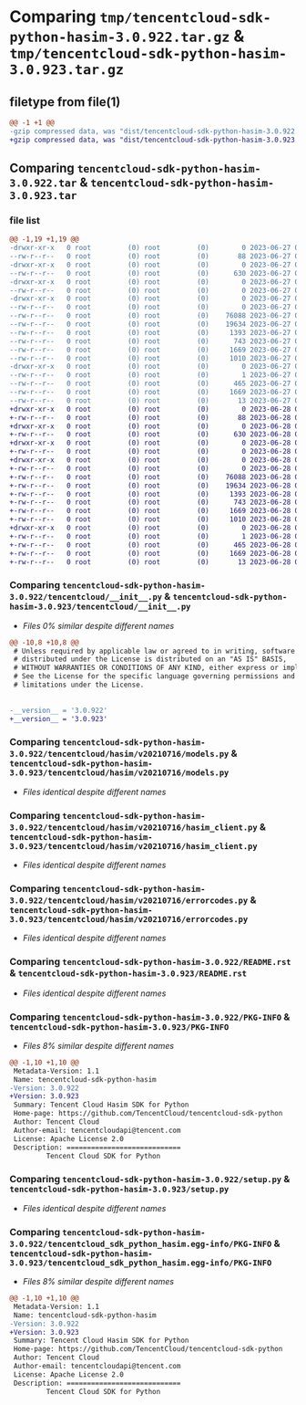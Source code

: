 # Comparing `tmp/tencentcloud-sdk-python-hasim-3.0.922.tar.gz` & `tmp/tencentcloud-sdk-python-hasim-3.0.923.tar.gz`

## filetype from file(1)

```diff
@@ -1 +1 @@
-gzip compressed data, was "dist/tencentcloud-sdk-python-hasim-3.0.922.tar", last modified: Tue Jun 27 00:25:57 2023, max compression
+gzip compressed data, was "dist/tencentcloud-sdk-python-hasim-3.0.923.tar", last modified: Wed Jun 28 00:28:06 2023, max compression
```

## Comparing `tencentcloud-sdk-python-hasim-3.0.922.tar` & `tencentcloud-sdk-python-hasim-3.0.923.tar`

### file list

```diff
@@ -1,19 +1,19 @@
-drwxr-xr-x   0 root         (0) root         (0)        0 2023-06-27 00:25:57.000000 tencentcloud-sdk-python-hasim-3.0.922/
--rw-r--r--   0 root         (0) root         (0)       88 2023-06-27 00:25:57.000000 tencentcloud-sdk-python-hasim-3.0.922/setup.cfg
-drwxr-xr-x   0 root         (0) root         (0)        0 2023-06-27 00:25:57.000000 tencentcloud-sdk-python-hasim-3.0.922/tencentcloud/
--rw-r--r--   0 root         (0) root         (0)      630 2023-06-27 00:25:57.000000 tencentcloud-sdk-python-hasim-3.0.922/tencentcloud/__init__.py
-drwxr-xr-x   0 root         (0) root         (0)        0 2023-06-27 00:25:57.000000 tencentcloud-sdk-python-hasim-3.0.922/tencentcloud/hasim/
--rw-r--r--   0 root         (0) root         (0)        0 2023-06-27 00:25:57.000000 tencentcloud-sdk-python-hasim-3.0.922/tencentcloud/hasim/__init__.py
-drwxr-xr-x   0 root         (0) root         (0)        0 2023-06-27 00:25:57.000000 tencentcloud-sdk-python-hasim-3.0.922/tencentcloud/hasim/v20210716/
--rw-r--r--   0 root         (0) root         (0)        0 2023-06-27 00:25:57.000000 tencentcloud-sdk-python-hasim-3.0.922/tencentcloud/hasim/v20210716/__init__.py
--rw-r--r--   0 root         (0) root         (0)    76088 2023-06-27 00:25:57.000000 tencentcloud-sdk-python-hasim-3.0.922/tencentcloud/hasim/v20210716/models.py
--rw-r--r--   0 root         (0) root         (0)    19634 2023-06-27 00:25:57.000000 tencentcloud-sdk-python-hasim-3.0.922/tencentcloud/hasim/v20210716/hasim_client.py
--rw-r--r--   0 root         (0) root         (0)     1393 2023-06-27 00:25:57.000000 tencentcloud-sdk-python-hasim-3.0.922/tencentcloud/hasim/v20210716/errorcodes.py
--rw-r--r--   0 root         (0) root         (0)      743 2023-06-27 00:25:57.000000 tencentcloud-sdk-python-hasim-3.0.922/README.rst
--rw-r--r--   0 root         (0) root         (0)     1669 2023-06-27 00:25:57.000000 tencentcloud-sdk-python-hasim-3.0.922/PKG-INFO
--rw-r--r--   0 root         (0) root         (0)     1010 2023-06-27 00:25:57.000000 tencentcloud-sdk-python-hasim-3.0.922/setup.py
-drwxr-xr-x   0 root         (0) root         (0)        0 2023-06-27 00:25:57.000000 tencentcloud-sdk-python-hasim-3.0.922/tencentcloud_sdk_python_hasim.egg-info/
--rw-r--r--   0 root         (0) root         (0)        1 2023-06-27 00:25:57.000000 tencentcloud-sdk-python-hasim-3.0.922/tencentcloud_sdk_python_hasim.egg-info/dependency_links.txt
--rw-r--r--   0 root         (0) root         (0)      465 2023-06-27 00:25:57.000000 tencentcloud-sdk-python-hasim-3.0.922/tencentcloud_sdk_python_hasim.egg-info/SOURCES.txt
--rw-r--r--   0 root         (0) root         (0)     1669 2023-06-27 00:25:57.000000 tencentcloud-sdk-python-hasim-3.0.922/tencentcloud_sdk_python_hasim.egg-info/PKG-INFO
--rw-r--r--   0 root         (0) root         (0)       13 2023-06-27 00:25:57.000000 tencentcloud-sdk-python-hasim-3.0.922/tencentcloud_sdk_python_hasim.egg-info/top_level.txt
+drwxr-xr-x   0 root         (0) root         (0)        0 2023-06-28 00:28:06.000000 tencentcloud-sdk-python-hasim-3.0.923/
+-rw-r--r--   0 root         (0) root         (0)       88 2023-06-28 00:28:06.000000 tencentcloud-sdk-python-hasim-3.0.923/setup.cfg
+drwxr-xr-x   0 root         (0) root         (0)        0 2023-06-28 00:28:06.000000 tencentcloud-sdk-python-hasim-3.0.923/tencentcloud/
+-rw-r--r--   0 root         (0) root         (0)      630 2023-06-28 00:28:06.000000 tencentcloud-sdk-python-hasim-3.0.923/tencentcloud/__init__.py
+drwxr-xr-x   0 root         (0) root         (0)        0 2023-06-28 00:28:06.000000 tencentcloud-sdk-python-hasim-3.0.923/tencentcloud/hasim/
+-rw-r--r--   0 root         (0) root         (0)        0 2023-06-28 00:28:06.000000 tencentcloud-sdk-python-hasim-3.0.923/tencentcloud/hasim/__init__.py
+drwxr-xr-x   0 root         (0) root         (0)        0 2023-06-28 00:28:06.000000 tencentcloud-sdk-python-hasim-3.0.923/tencentcloud/hasim/v20210716/
+-rw-r--r--   0 root         (0) root         (0)        0 2023-06-28 00:28:06.000000 tencentcloud-sdk-python-hasim-3.0.923/tencentcloud/hasim/v20210716/__init__.py
+-rw-r--r--   0 root         (0) root         (0)    76088 2023-06-28 00:28:06.000000 tencentcloud-sdk-python-hasim-3.0.923/tencentcloud/hasim/v20210716/models.py
+-rw-r--r--   0 root         (0) root         (0)    19634 2023-06-28 00:28:06.000000 tencentcloud-sdk-python-hasim-3.0.923/tencentcloud/hasim/v20210716/hasim_client.py
+-rw-r--r--   0 root         (0) root         (0)     1393 2023-06-28 00:28:06.000000 tencentcloud-sdk-python-hasim-3.0.923/tencentcloud/hasim/v20210716/errorcodes.py
+-rw-r--r--   0 root         (0) root         (0)      743 2023-06-28 00:28:06.000000 tencentcloud-sdk-python-hasim-3.0.923/README.rst
+-rw-r--r--   0 root         (0) root         (0)     1669 2023-06-28 00:28:06.000000 tencentcloud-sdk-python-hasim-3.0.923/PKG-INFO
+-rw-r--r--   0 root         (0) root         (0)     1010 2023-06-28 00:28:06.000000 tencentcloud-sdk-python-hasim-3.0.923/setup.py
+drwxr-xr-x   0 root         (0) root         (0)        0 2023-06-28 00:28:06.000000 tencentcloud-sdk-python-hasim-3.0.923/tencentcloud_sdk_python_hasim.egg-info/
+-rw-r--r--   0 root         (0) root         (0)        1 2023-06-28 00:28:06.000000 tencentcloud-sdk-python-hasim-3.0.923/tencentcloud_sdk_python_hasim.egg-info/dependency_links.txt
+-rw-r--r--   0 root         (0) root         (0)      465 2023-06-28 00:28:06.000000 tencentcloud-sdk-python-hasim-3.0.923/tencentcloud_sdk_python_hasim.egg-info/SOURCES.txt
+-rw-r--r--   0 root         (0) root         (0)     1669 2023-06-28 00:28:06.000000 tencentcloud-sdk-python-hasim-3.0.923/tencentcloud_sdk_python_hasim.egg-info/PKG-INFO
+-rw-r--r--   0 root         (0) root         (0)       13 2023-06-28 00:28:06.000000 tencentcloud-sdk-python-hasim-3.0.923/tencentcloud_sdk_python_hasim.egg-info/top_level.txt
```

### Comparing `tencentcloud-sdk-python-hasim-3.0.922/tencentcloud/__init__.py` & `tencentcloud-sdk-python-hasim-3.0.923/tencentcloud/__init__.py`

 * *Files 0% similar despite different names*

```diff
@@ -10,8 +10,8 @@
 # Unless required by applicable law or agreed to in writing, software
 # distributed under the License is distributed on an "AS IS" BASIS,
 # WITHOUT WARRANTIES OR CONDITIONS OF ANY KIND, either express or implied.
 # See the License for the specific language governing permissions and
 # limitations under the License.
 
 
-__version__ = '3.0.922'
+__version__ = '3.0.923'
```

### Comparing `tencentcloud-sdk-python-hasim-3.0.922/tencentcloud/hasim/v20210716/models.py` & `tencentcloud-sdk-python-hasim-3.0.923/tencentcloud/hasim/v20210716/models.py`

 * *Files identical despite different names*

### Comparing `tencentcloud-sdk-python-hasim-3.0.922/tencentcloud/hasim/v20210716/hasim_client.py` & `tencentcloud-sdk-python-hasim-3.0.923/tencentcloud/hasim/v20210716/hasim_client.py`

 * *Files identical despite different names*

### Comparing `tencentcloud-sdk-python-hasim-3.0.922/tencentcloud/hasim/v20210716/errorcodes.py` & `tencentcloud-sdk-python-hasim-3.0.923/tencentcloud/hasim/v20210716/errorcodes.py`

 * *Files identical despite different names*

### Comparing `tencentcloud-sdk-python-hasim-3.0.922/README.rst` & `tencentcloud-sdk-python-hasim-3.0.923/README.rst`

 * *Files identical despite different names*

### Comparing `tencentcloud-sdk-python-hasim-3.0.922/PKG-INFO` & `tencentcloud-sdk-python-hasim-3.0.923/PKG-INFO`

 * *Files 8% similar despite different names*

```diff
@@ -1,10 +1,10 @@
 Metadata-Version: 1.1
 Name: tencentcloud-sdk-python-hasim
-Version: 3.0.922
+Version: 3.0.923
 Summary: Tencent Cloud Hasim SDK for Python
 Home-page: https://github.com/TencentCloud/tencentcloud-sdk-python
 Author: Tencent Cloud
 Author-email: tencentcloudapi@tencent.com
 License: Apache License 2.0
 Description: ============================
         Tencent Cloud SDK for Python
```

### Comparing `tencentcloud-sdk-python-hasim-3.0.922/setup.py` & `tencentcloud-sdk-python-hasim-3.0.923/setup.py`

 * *Files identical despite different names*

### Comparing `tencentcloud-sdk-python-hasim-3.0.922/tencentcloud_sdk_python_hasim.egg-info/PKG-INFO` & `tencentcloud-sdk-python-hasim-3.0.923/tencentcloud_sdk_python_hasim.egg-info/PKG-INFO`

 * *Files 8% similar despite different names*

```diff
@@ -1,10 +1,10 @@
 Metadata-Version: 1.1
 Name: tencentcloud-sdk-python-hasim
-Version: 3.0.922
+Version: 3.0.923
 Summary: Tencent Cloud Hasim SDK for Python
 Home-page: https://github.com/TencentCloud/tencentcloud-sdk-python
 Author: Tencent Cloud
 Author-email: tencentcloudapi@tencent.com
 License: Apache License 2.0
 Description: ============================
         Tencent Cloud SDK for Python
```

